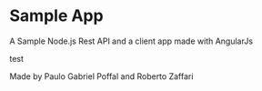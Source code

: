 # Sample App
A Sample Node.js Rest API and a client app made with AngularJs

test

Made by Paulo Gabriel Poffal and Roberto Zaffari
